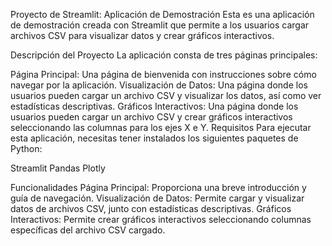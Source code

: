 Proyecto de Streamlit: 
Aplicación de Demostración
Esta es una aplicación de demostración creada con Streamlit que permite a los usuarios cargar archivos CSV para visualizar datos y crear gráficos interactivos.

Descripción del Proyecto
La aplicación consta de tres páginas principales:

Página Principal: Una página de bienvenida con instrucciones sobre cómo navegar por la aplicación.
Visualización de Datos: Una página donde los usuarios pueden cargar un archivo CSV y visualizar los datos, así como ver estadísticas descriptivas.
Gráficos Interactivos: Una página donde los usuarios pueden cargar un archivo CSV y crear gráficos interactivos seleccionando las columnas para los ejes X e Y.
Requisitos
Para ejecutar esta aplicación, necesitas tener instalados los siguientes paquetes de Python:

Streamlit
Pandas
Plotly

Funcionalidades
Página Principal: Proporciona una breve introducción y guía de navegación.
Visualización de Datos: Permite cargar y visualizar datos de archivos CSV, junto con estadísticas descriptivas.
Gráficos Interactivos: Permite crear gráficos interactivos seleccionando columnas específicas del archivo CSV cargado.
